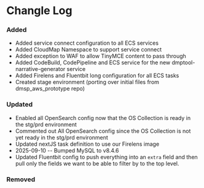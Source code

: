 # Changle Log

### Added
- Added service connect configuration to all ECS services
- Added CloudMap Namespace to support service connect
- Added exception to WAF to allow TinyMCE content to pass through
- Added CodeBuild, CodePipeline and ECS service for the new dmptool-narrative-generator service
- Added Firelens and Fluentbit long configuration for all ECS tasks
- Created stage environment (porting over initial files from dmsp_aws_prototype repo) 

### Updated
- Enabled all OpenSearch config now that the OS Collection is ready in the stg/prd environment
- Commented out All OpenSearch config since the OS Collection is not yet ready in the stg/prd environment
- Updated nextJS task definition to use our Firelens image
- 2025-09-10 -- Bumped MySQL to v8.4.6
- Updated Fluentbit config to push everything into an `extra` field and then pull only the fields we want to be able to filter by to the top level.

### Removed

